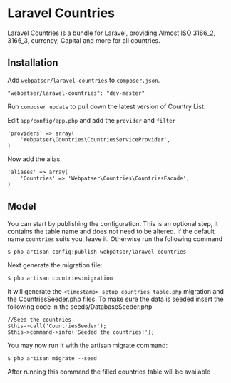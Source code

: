 # Laravel Countries
Laravel Countries is a bundle for Laravel, providing Almost ISO 3166_2, 3166_3, currency, Capital and more for all countries.


## Installation

Add `webpatser/laravel-countries` to `composer.json`.

    "webpatser/laravel-countries": "dev-master"
    
Run `composer update` to pull down the latest version of Country List.

Edit `app/config/app.php` and add the `provider` and `filter`

    'providers' => array(
        'Webpatser\Countries\CountriesServiceProvider',
    )

Now add the alias.

    'aliases' => array(
        'Countries' => 'Webpatser\Countries\CountriesFacade',
    )
    

## Model

You can start by publishing the configuration. This is an optional step, it contains the table name and does not need to be altered. If the default name `countries` suits you, leave it. Otherwise run the following command

    $ php artisan config:publish webpatser/laravel-countries

Next generate the migration file:

    $ php artisan countries:migration
    
It will generate the `<timestamp>_setup_countries_table.php` migration and the CountriesSeeder.php files. To make sure the data is seeded insert the following code in the seeds/DatabaseSeeder.php

    //Seed the countries
    $this->call('CountriesSeeder');
    $this->command->info('Seeded the countries!'); 

You may now run it with the artisan migrate command:

    $ php artisan migrate --seed
    
After running this command the filled countries table will be available
